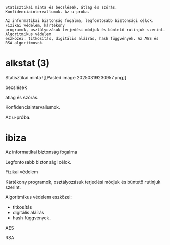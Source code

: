 ```
Statisztikai minta és becslések, átlag és szórás. Konfidenciaintervallumok. Az u-próba.

Az informatikai biztonság fogalma, legfontosabb biztonsági célok. Fizikai védelem, kártékony
programok, osztályozásuk terjedési módjuk és büntető rutinjuk szerint. Algoritmikus védelem
eszközei: titkosítás, digitális aláírás, hash függvények. Az AES és RSA algoritmusok.
```

# alkstat (3)
Statisztikai minta
![[Pasted image 20250319230957.png]]

becslések

átlag és szórás.

Konfidenciaintervallumok.

Az u-próba.

# ibiza
Az informatikai biztonság fogalma

Legfontosabb biztonsági célok.

Fizikai védelem

Kártékony programok, osztályozásuk terjedési módjuk és büntető rutinjuk szerint.

Algoritmikus védelem eszközei:
- titkosítás
- digitális aláírás
- hash függvények. 

AES

RSA